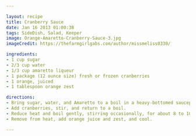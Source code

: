 ```yaml
---

layout: recipe
title: Cranberry Sauce
date: Jan 16 2013 01:00:38
tags: SideDish, Salad, Keeper
image: Orange-Amaretto-Cranberry-Sauce-3.jpg
imageCredit: https://thefarmgirlgabs.com/author/missmeliss0330/ 

ingredients:
- 1 cup sugar
- 2/3 cup water
- 1/3 cup amaretto liqueur
- 1 package (12 ounce size) fresh or frozen cranberries
- 1 orange, juiced
- 1 tablespoon orange zest

directions:
- Bring sugar, water, and Amaretto to a boil in a heavy-bottomed saucepan. 
- Add cranberries, stir, and return to a boil. 
- Reduce heat and boil gently, stirring occasionally, for about 8 to 10 minutes or until cranberries pop. 
- Remove from heat, add orange juice and zest, and cool.

---
```

